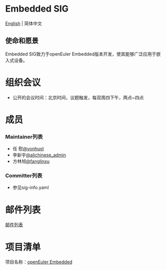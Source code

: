 
# Embedded SIG
[English](./sig-embedded.md) | 简体中文

## 使命和愿景

Embedded SIG致力于openEuler Embedded版本开发，使其能够广泛应用于嵌入式设备。

# 组织会议

- 公开的会议时间：北京时间，议题触发，每双周四下午，两点~四点

# 成员

### Maintainer列表
- 任  慰[@vonhust](https://gitee.com/vonhust)
- 李新宇[@alichinese_admin](https://gitee.com/alichinese_admin)
- 方林旭[@fanglinxu](https://gitee.com/fanglinxu)

### Committer列表
- 参见sig-info.yaml


# 邮件列表

[邮件列表](dev@openeuler.org)

# 项目清单

项目名称：[openEuler Embedded](https://embedded.pages.openeuler.org)
